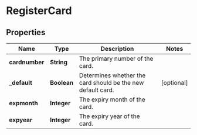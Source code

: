

# RegisterCard

## Properties

Name | Type | Description | Notes
------------ | ------------- | ------------- | -------------
**cardnumber** | **String** | The primary number of the card. | 
**_default** | **Boolean** | Determines whether the card should be the new default card. |  [optional]
**expmonth** | **Integer** | The expiry month of the card. | 
**expyear** | **Integer** | The expiry year of the card. | 




